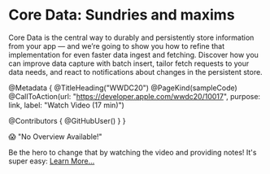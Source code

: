 # Core Data: Sundries and maxims

Core Data is the central way to durably and persistently store information from your app — and we’re going to show you how to refine that implementation for even faster data ingest and fetching. Discover how you can improve data capture with batch insert, tailor fetch requests to your data needs, and react to notifications about changes in the persistent store.

@Metadata {
   @TitleHeading("WWDC20")
   @PageKind(sampleCode)
   @CallToAction(url: "https://developer.apple.com/wwdc20/10017", purpose: link, label: "Watch Video (17 min)")

   @Contributors {
      @GitHubUser(<replace this with your GitHub handle>)
   }
}

😱 "No Overview Available!"

Be the hero to change that by watching the video and providing notes! It's super easy:
 [Learn More…](https://wwdcnotes.com/documentation/wwdcnotes/contributing)
